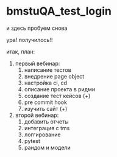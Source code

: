 # bmstuQA_test_login

и здесь пробуем снова

ура! получилось!!

итак, план:

1. первый вебинар:
   1. написание тестов
   2. внедрение page object
   3. настройка ci, cd
   4. описание проекта в ридми
   5. создание тест кейсов (+)
   6. pre commit hook
   7. изучить сайт (+)
2. второй вебинар:
   1. добавить отчеты
   2. интеграция с tms
   3. логгирование
   4. pytest
   5. рандом и модели
